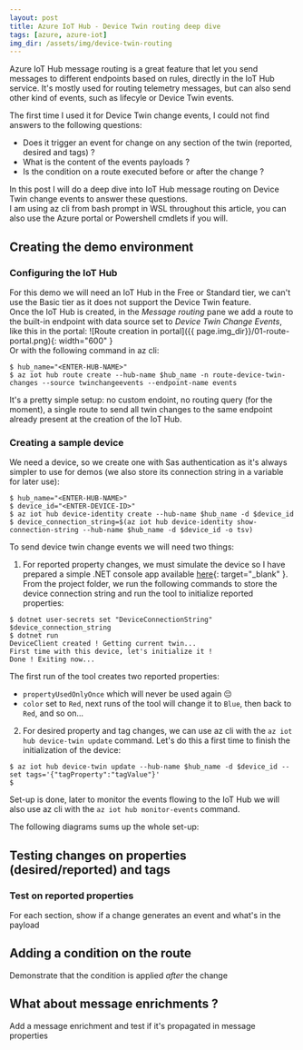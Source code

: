 ```yaml
---
layout: post
title: Azure IoT Hub - Device Twin routing deep dive
tags: [azure, azure-iot]
img_dir: /assets/img/device-twin-routing
---
```


Azure IoT Hub message routing is a great feature that let you send messages to different endpoints based on rules, directly in the IoT Hub service. It's mostly used for routing telemetry messages, but can also send other kind of events, such as lifecyle or Device Twin events.  

The first time I used it for Device Twin change events, I could not find answers to the following questions:  
- Does it trigger an event for change on any section of the twin (reported, desired and tags) ?
- What is the content of the events payloads ?
- Is the condition on a route executed before or after the change ?

In this post I will do a deep dive into IoT Hub message routing on Device Twin change events to answer these questions.  
I am using az cli from bash prompt in WSL throughout this article, you can also use the Azure portal or Powershell cmdlets if you will.

## Creating the demo environment

### Configuring the IoT Hub
For this demo we will need an IoT Hub in the Free or Standard tier, we can't use the Basic tier as it does not support the Device Twin feature.  
Once the IoT Hub is created, in the *Message routing* pane we add a route to the built-in endpoint with data source set to *Device Twin Change Events*, like this in the portal:
![Route creation in portal]({{ page.img_dir}}/01-route-portal.png){: width="600" }  
Or with the following command in az cli:
```console
$ hub_name="<ENTER-HUB-NAME>"
$ az iot hub route create --hub-name $hub_name -n route-device-twin-changes --source twinchangeevents --endpoint-name events
```
It's a pretty simple setup: no custom endoint, no routing query (for the moment), a single route to send all twin changes to the same endpoint already present at the creation of the IoT Hub.  

### Creating a sample device
We need a device, so we create one with Sas authentication as it's always simpler to use for demos (we also store its connection string in a variable for later use): 
```console
$ hub_name="<ENTER-HUB-NAME>"
$ device_id="<ENTER-DEVICE-ID>"
$ az iot hub device-identity create --hub-name $hub_name -d $device_id
$ device_connection_string=$(az iot hub device-identity show-connection-string --hub-name $hub_name -d $device_id -o tsv)
```
To send device twin change events we will need two things:
1. For reported property changes, we must simulate the device so I have prepared a simple .NET console app available [here](https://github.com/xaviermignot/device-twin-routing-demo){: target="_blank" }. From the project folder, we run the following commands to store the device connection string and run the tool to initialize reported properties:
```console
$ dotnet user-secrets set "DeviceConnectionString" $device_connection_string
$ dotnet run
DeviceClient created ! Getting current twin...
First time with this device, let's initialize it !
Done ! Exiting now...
```
The first run of the tool creates two reported properties:
- `propertyUsedOnlyOnce` which will never be used again 😔
- `color` set to `Red`, next runs of the tool will change it to `Blue`, then back to `Red`, and so on...
2. For desired property and tag changes, we can use az cli with the `az iot hub device-twin update` command. Let's do this a first time to finish the initialization of the device:
```console
$ az iot hub device-twin update --hub-name $hub_name -d $device_id --set tags='{"tagProperty":"tagValue"}'
$   
```

Set-up is done, later to monitor the events flowing to the IoT Hub we will also use az cli with the `az iot hub monitor-events` command.

The following diagrams sums up the whole set-up:


## Testing changes on properties (desired/reported) and tags



### Test on reported properties


For each section, show if a change generates an event and what's in the payload


## Adding a condition on the route

Demonstrate that the condition is applied *after* the change


## What about message enrichments ?

Add a message enrichment and test if it's propagated in message properties